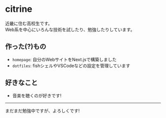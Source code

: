 # citrine

近畿に住む高校生です。  
Web系を中心にいろんな技術を試したり、勉強したりしています。

## 作った(?)もの
- `homepage`: 自分のWebサイトをNext.jsで構築しました
- `dotfiles`: fishシェルやVSCodeなどの設定を管理しています

## 好きなこと
- 音楽を聴くのが好きです!

---

まだまだ勉強中ですが、よろしくです!
